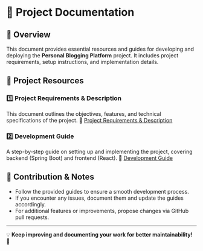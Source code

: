 # 📖 Project Documentation

## 📌 Overview
This document provides essential resources and guides for developing and deploying the **Personal Blogging Platform** project. It includes project requirements, setup instructions, and implementation details.

## 📄 Project Resources

### 1️⃣ Project Requirements & Description
This document outlines the objectives, features, and technical specifications of the project.
📌 [Project Requirements & Description]([YOUR_LINK_HERE](https://docs.google.com/document/d/11dAs5I0Z9n5zVYfdvBwLc_tpteywg6UhaGzbb-A-8VI/edit?tab=t.0))

### 2️⃣ Development Guide
A step-by-step guide on setting up and implementing the project, covering backend (Spring Boot) and frontend (React).
📌 [Development Guide]([YOUR_LINK_HERE](https://docs.google.com/document/d/1Ay7-5QRVyjRHuKJzAoeOU7zLcS4x_ZDMWRewdg0gcm4/edit?hl=vi&tab=t.0#heading=h.921xq3stl03f))

## 📢 Contribution & Notes
- Follow the provided guides to ensure a smooth development process.
- If you encounter any issues, document them and update the guides accordingly.
- For additional features or improvements, propose changes via GitHub pull requests.

---
💡 **Keep improving and documenting your work for better maintainability!** 🚀

